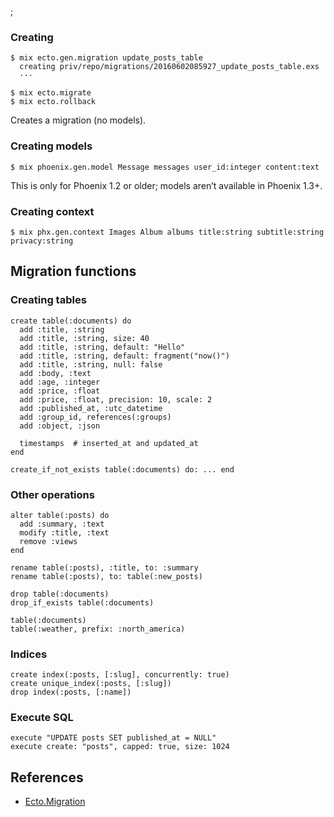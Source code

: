 ;

### Creating

    $ mix ecto.gen.migration update_posts_table
      creating priv/repo/migrations/20160602085927_update_posts_table.exs
      ···

    $ mix ecto.migrate
    $ mix ecto.rollback

Creates a migration (no models).

### Creating models

    $ mix phoenix.gen.model Message messages user_id:integer content:text

This is only for Phoenix 1.2 or older; models aren’t available in Phoenix 1.3+.

### Creating context

    $ mix phx.gen.context Images Album albums title:string subtitle:string privacy:string

Migration functions
-------------------

### Creating tables

    create table(:documents) do
      add :title, :string
      add :title, :string, size: 40
      add :title, :string, default: "Hello"
      add :title, :string, default: fragment("now()")
      add :title, :string, null: false
      add :body, :text
      add :age, :integer
      add :price, :float
      add :price, :float, precision: 10, scale: 2
      add :published_at, :utc_datetime
      add :group_id, references(:groups)
      add :object, :json

      timestamps  # inserted_at and updated_at
    end

    create_if_not_exists table(:documents) do: ... end

### Other operations

    alter table(:posts) do
      add :summary, :text
      modify :title, :text
      remove :views
    end

    rename table(:posts), :title, to: :summary
    rename table(:posts), to: table(:new_posts)

    drop table(:documents)
    drop_if_exists table(:documents)

    table(:documents)
    table(:weather, prefix: :north_america)

### Indices

    create index(:posts, [:slug], concurrently: true)
    create unique_index(:posts, [:slug])
    drop index(:posts, [:name])

### Execute SQL

    execute "UPDATE posts SET published_at = NULL"
    execute create: "posts", capped: true, size: 1024

References
----------

-   [Ecto.Migration](http://devdocs.io/phoenix/ecto/ecto.migration)
